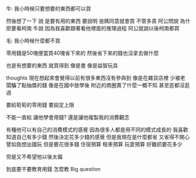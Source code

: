牛: 我小時候只要想要的東西都可以買

然後想了一下 說 是要有用的東西 要說明 爸媽同意就會買 不管多貴
阿公問說 為什麽要看柯南 牛說 因為我喜歡跟著看他裡面的推理過程
阿公就說以後柯南都買

毛: 我小時候什麼都不買

零用錢是50塊便當買40塊省下來的
然後省下來的錢也沒拿去做什麼

也是有想要的東西 就買得到
像是書 像是益智玩具


thoughts
現在想起來會覺得以前有很多東西沒有參與到
像是在雜貨店裡 少被老闆騙了點抽獎的錢
像是在國中放學後 附近的商圈賣了什麼一概不知 甚至逛都沒逛過

要給筍筍的零用錢
要設定上限

不能一直給
讓他學會用錢?
還是讓他複製我的消費觀念

有種他可以有自己的消費模式的感覺
因為很多人都是用不同的模式成長的
我喜歡 知道自己有多少錢 然後決定花多少錢的感覺
但是我現在是什麼都省 又省得不開心
譬如我想出國玩 但是要花很多錢 住宿預算 租車預算 玩耍預算 好難抓要花多少


但是又不希望他以後太偏 

到底要不要教育用錢 怎麼教 Big question

